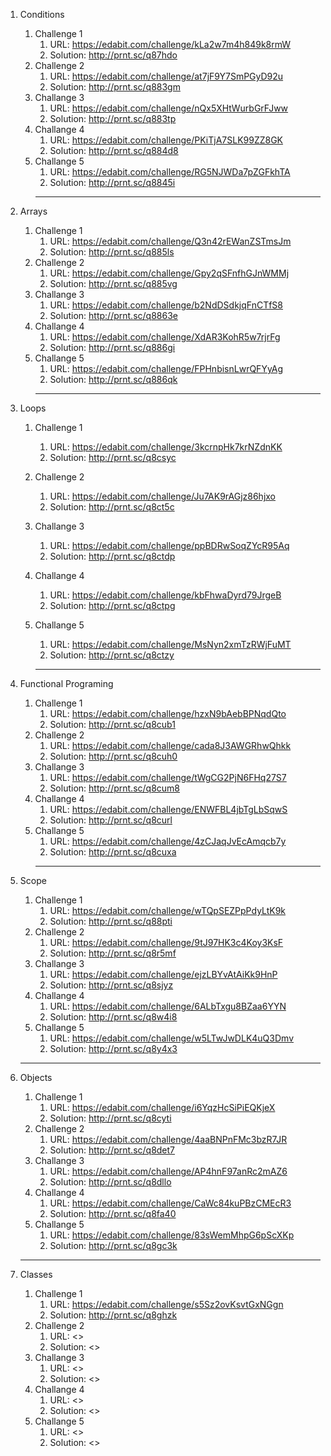 
 1. Conditions
    1. Challenge 1
        1. URL: <https://edabit.com/challenge/kLa2w7m4h849k8rmW>
        2. Solution: <http://prnt.sc/q87hdo>
    2. Challenge 2
        1. URL: <https://edabit.com/challenge/at7jF9Y7SmPGyD92u>
        2. Solution: <http://prnt.sc/q883gm>
    3. Challange 3
        1. URL: <https://edabit.com/challenge/nQx5XHtWurbGrFJww>
        2. Solution: <http://prnt.sc/q883tp>
    4. Challange 4
        1. URL: <https://edabit.com/challenge/PKiTjA7SLK99ZZ8GK>
        2. Solution: <http://prnt.sc/q884d8>
    5. Challange 5
        1. URL: <https://edabit.com/challenge/RG5NJWDa7pZGFkhTA>
        2. Solution: <http://prnt.sc/q8845i> 
        ***
 2. Arrays
    1. Challenge 1
        1. URL: <https://edabit.com/challenge/Q3n42rEWanZSTmsJm> 
        2. Solution: <http://prnt.sc/q885ls> 
    2. Challenge 2
        1. URL: <https://edabit.com/challenge/Gpy2qSFnfhGJnWMMj>
        2. Solution: <http://prnt.sc/q885vg>
    3. Challange 3
        1. URL: <https://edabit.com/challenge/b2NdDSdkjqFnCTfS8>
        2. Solution: <http://prnt.sc/q8863e>
    4. Challange 4
        1. URL: <https://edabit.com/challenge/XdAR3KohR5w7rjrFg>
        2. Solution: <http://prnt.sc/q886gi>
    5. Challange 5
        1. URL: <https://edabit.com/challenge/FPHnbisnLwrQFYyAg>
        2. Solution: <http://prnt.sc/q886qk>
         ***

  3. Loops
     1. Challenge 1
        1. URL: <https://edabit.com/challenge/3kcrnpHk7krNZdnKK> 
        2. Solution: <http://prnt.sc/q8csyc> 
     2. Challenge 2
        1. URL: <https://edabit.com/challenge/Ju7AK9rAGjz86hjxo>
        2. Solution: <http://prnt.sc/q8ct5c>
     3. Challange 3
        1. URL: <https://edabit.com/challenge/ppBDRwSoqZYcR95Aq>
        2. Solution: <http://prnt.sc/q8ctdp>
     4. Challange 4
        1. URL: <https://edabit.com/challenge/kbFhwaDyrd79JrgeB>
        2. Solution: <http://prnt.sc/q8ctpg>
     5. Challange 5
        1. URL: <https://edabit.com/challenge/MsNyn2xmTzRWjFuMT>
        2. Solution: <http://prnt.sc/q8ctzy>  
        
         ***

  4. Functional Programing
     1. Challenge 1
        1. URL: <https://edabit.com/challenge/hzxN9bAebBPNqdQto> 
        2. Solution: <http://prnt.sc/q8cub1> 
     2. Challenge 2
        1. URL: <https://edabit.com/challenge/cada8J3AWGRhwQhkk>
        2. Solution: <http://prnt.sc/q8cuh0>
     3. Challange 3
        1. URL: <https://edabit.com/challenge/tWgCG2PjN6FHq27S7>
        2. Solution: <http://prnt.sc/q8cum8>
     4. Challange 4
        1. URL: <https://edabit.com/challenge/ENWFBL4jbTgLbSqwS>
        2. Solution: <http://prnt.sc/q8curl>
     5. Challange 5
        1. URL: <https://edabit.com/challenge/4zCJaqJvEcAmqcb7y>
        2. Solution: <http://prnt.sc/q8cuxa> 
        ***

  5. Scope
     1. Challenge 1
        1. URL: <https://edabit.com/challenge/wTQpSEZPpPdyLtK9k> 
        2. Solution: <http://prnt.sc/q88pti> 
     2. Challenge 2
        1. URL: <https://edabit.com/challenge/9tJ97HK3c4Koy3KsF>
        2. Solution: <http://prnt.sc/q8r5mf>
     3. Challange 3
        1. URL: <https://edabit.com/challenge/ejzLBYvAtAiKk9HnP>
        2. Solution: <http://prnt.sc/q8sjyz>
     4. Challange 4
        1. URL: <https://edabit.com/challenge/6ALbTxgu8BZaa6YYN>
        2. Solution: <http://prnt.sc/q8w4i8>
     5. Challange 5
        1. URL: <https://edabit.com/challenge/w5LTwJwDLK4uQ3Dmv>
        2. Solution: <http://prnt.sc/q8y4x3>    
       ***

  6. Objects
     1. Challenge 1
        1. URL: <https://edabit.com/challenge/i6YqzHcSiPiEQKjeX> 
        2. Solution: <http://prnt.sc/q8cyti> 
     2. Challenge 2
        1. URL: <https://edabit.com/challenge/4aaBNPnFMc3bzR7JR>
        2. Solution: <http://prnt.sc/q8det7>
     3. Challange 3
        1. URL: <https://edabit.com/challenge/AP4hnF97anRc2mAZ6>
        2. Solution: <http://prnt.sc/q8dllo>
     4. Challange 4
        1. URL: <https://edabit.com/challenge/CaWc84kuPBzCMEcR3>
        2. Solution: <http://prnt.sc/q8fa40>
     5. Challange 5
        1. URL: <https://edabit.com/challenge/83sWemMhpG6pScXKp>
        2. Solution: <http://prnt.sc/q8gc3k>
      ***

  7. Classes
     1. Challenge 1
        1. URL: <https://edabit.com/challenge/s5Sz2ovKsvtGxNGgn> 
        2. Solution: <http://prnt.sc/q8ghzk> 
     2. Challenge 2
        1. URL: <>
        2. Solution: <>
     3. Challange 3
        1. URL: <>
        2. Solution: <>
     4. Challange 4
        1. URL: <>
        2. Solution: <>
     5. Challange 5
        1. URL: <>
        2. Solution: <>            
